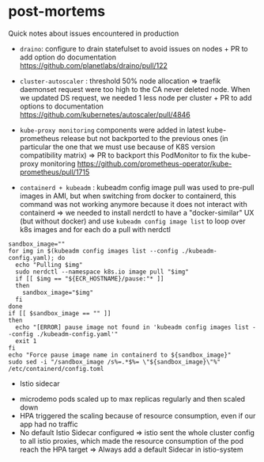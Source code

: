 # post-mortems
Quick notes about issues encountered in production

- `draino`: configure to drain statefulset to avoid issues on nodes + PR to add option do documentation https://github.com/planetlabs/draino/pull/122

- `cluster-autoscaler` : threshold 50% node allocation => traefik daemonset request were too high to the CA never deleted node. When we updated DS request, we needed 1 less node per cluster + PR to add options to documentation https://github.com/kubernetes/autoscaler/pull/4846

- `kube-proxy monitoring` components were added in latest kube-prometheus release but not backported to the previous ones (in particular the one that we must use because of K8S version compatibility matrix) => PR to backport this PodMonitor to fix the kube-proxy monitoring https://github.com/prometheus-operator/kube-prometheus/pull/1715

- `containerd + kubeadm` : kubeadm config image pull was used to pre-pull images in AMI, but when switching from docker to containerd, this command was not working anymore because it does not interact with containerd => we needed to install nerdctl to have a "docker-similar" UX (but without docker) and use `kubeadm config image list` to loop over k8s images and for each do a pull with nerdctl
```
sandbox_image=""
for img in $(kubeadm config images list --config ./kubeadm-config.yaml); do
  echo "Pulling $img"
  sudo nerdctl --namespace k8s.io image pull "$img"
  if [[ $img == "${ECR_HOSTNAME}/pause:"* ]]
  then
    sandbox_image="$img"
  fi
done
if [[ $sandbox_image == "" ]]
then
  echo "[ERROR] pause image not found in 'kubeadm config images list --config ./kubeadm-config.yaml'"
  exit 1
fi
echo "Force pause image name in containerd to ${sandbox_image}"
sudo sed -i "/sandbox_image /s%=.*$%= \"${sandbox_image}\"%" /etc/containerd/config.toml
```

- Istio sidecar
 * microdemo pods scaled up to max replicas regularly and then scaled down
 * HPA triggered the scaling because of resource consumption, even if our app had no traffic
 * No default Istio Sidecar configured => istio sent the whole cluster config to all istio proxies, which made the resource consumption of the pod reach the HPA target
=> Always add a default Sidecar in istio-system
